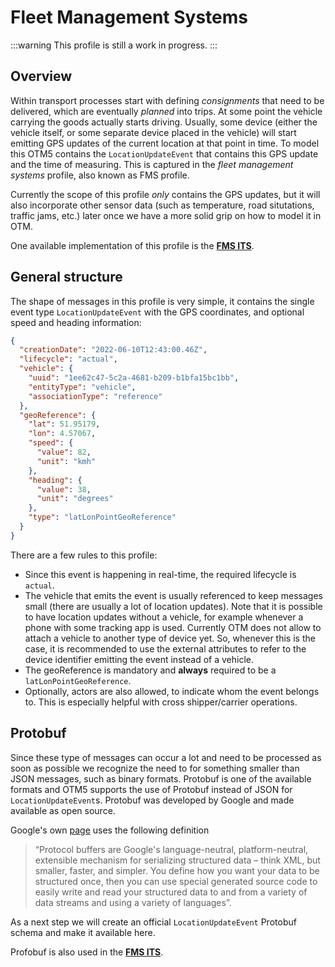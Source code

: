 Fleet Management Systems
================================

:::warning
This profile is still a work in progress.
:::

Overview
--------

Within transport processes start with defining _consignments_ that need to be
delivered, which are eventually _planned_ into trips. At some point the vehicle
carrying the goods actually starts driving. Usually, some device (either the
vehicle itself, or some separate device placed in the vehicle) will start
emitting GPS updates of the current location at that point in time. To model
this OTM5 contains the `LocationUpdateEvent` that contains this GPS update and
the time of measuring. This is captured in the _fleet management systems_
profile, also known as FMS profile.

Currently the scope of this profile _only_ contains the GPS updates, but it will
also incorporate other sensor data (such as temperature, road situtations,
traffic jams, etc.) later once we have a more solid grip on how to model it in
OTM.

One available implementation of this profile is the **[FMS ITS](fms_its_implementation.md)**.

General structure
-----------------

The shape of messages in this profile is very simple, it contains the single
event type `LocationUpdateEvent` with the GPS coordinates, and optional speed
and heading information:

```json
{
  "creationDate": "2022-06-10T12:43:00.46Z",
  "lifecycle": "actual",
  "vehicle": {
    "uuid": "1ee62c47-5c2a-4681-b209-b1bfa15bc1bb",
    "entityType": "vehicle",
    "associationType": "reference"
  },
  "geoReference": {
    "lat": 51.95179,
    "lon": 4.57067,
    "speed": {
      "value": 82,
      "unit": "kmh"
    },
    "heading": {
      "value": 38,
      "unit": "degrees"
    },
    "type": "latLonPointGeoReference"
  }
}
```

There are a few rules to this profile:
* Since this event is happening in real-time, the required lifecycle is
  `actual`.
* The vehicle that emits the event is usually referenced to keep messages small
  (there are usually a lot of location updates). Note that it is possible to
  have location updates without a vehicle, for example whenever a phone with
  some tracking app is used. Currently OTM does not allow to attach a vehicle to
  another type of device yet. So, whenever this is the case, it is recommended
  to use the external attributes to refer to the device identifier emitting the
  event instead of a vehicle.
* The geoReference is mandatory and **always** required to be a
  `latLonPointGeoReference`.
* Optionally, actors are also allowed, to indicate whom the event belongs to.
  This is especially helpful with cross shipper/carrier operations.

Protobuf
--------

Since these type of messages can occur a lot and need to be processed as soon as
possible we recognize the need to for something smaller than JSON messages, such
as binary formats. Protobuf is one of the available formats and OTM5 supports
the use of Protobuf instead of JSON for `LocationUpdateEvent`s. Protobuf was
developed by Google and made available as open source.

Google's own [page](https://developers.google.com/protocol-buffers/) uses the
following definition

> “Protocol buffers are Google's language-neutral, platform-neutral, extensible
> mechanism for serializing structured data – think XML, but smaller, faster,
> and simpler. You define how you want your data to be structured once, then you
> can use special generated source code to easily write and read your structured
> data to and from a variety of data streams and using a variety of languages”.

As a next step we will create an official `LocationUpdateEvent` Protobuf schema
and make it available here.

Profobuf is also used in the **[FMS ITS](fms_its_profile.md)**.